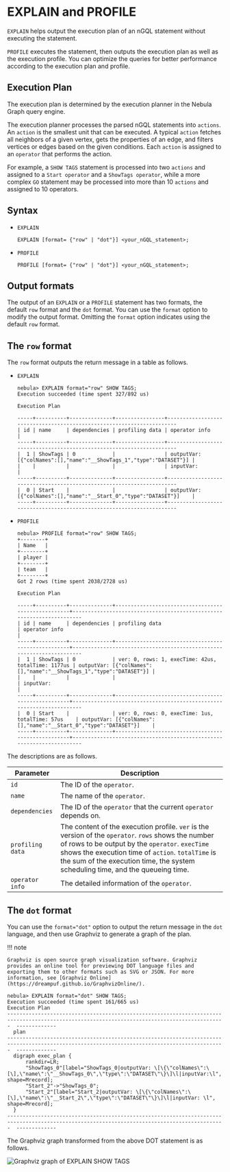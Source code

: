 # EXPLAIN and PROFILE

`EXPLAIN` helps output the execution plan of an nGQL statement without executing the statement.

`PROFILE` executes the statement, then outputs the execution plan as well as the execution profile. You can optimize the queries for better performance according to the execution plan and profile.

## Execution Plan

The execution plan is determined by the execution planner in the Nebula Graph query engine.

The execution planner processes the parsed nGQL statements into `actions`. An `action` is the smallest unit that can be executed. A typical `action` fetches all neighbors of a given vertex, gets the properties of an edge, and filters vertices or edges based on the given conditions. Each `action` is assigned to an `operator` that performs the action.

For example, a `SHOW TAGS` statement is processed into two `actions` and assigned to a `Start operator` and a `ShowTags operator`, while a more complex `GO` statement may be processed into more than 10 `actions` and assigned to 10 operators.

## Syntax

* `EXPLAIN`

    ```ngql
    EXPLAIN [format= {"row" | "dot"}] <your_nGQL_statement>;
    ```

* `PROFILE`

    ```ngql
    PROFILE [format= {"row" | "dot"}] <your_nGQL_statement>;
    ```

## Output formats

The output of an `EXPLAIN` or a `PROFILE` statement has two formats, the default `row` format and the `dot` format. You can use the `format` option to modify the output format. Omitting the `format` option indicates using the default `row` format.

## The `row` format

The `row` format outputs the return message in a table as follows.

* `EXPLAIN`

    ```ngql
    nebula> EXPLAIN format="row" SHOW TAGS;
    Execution succeeded (time spent 327/892 us)

    Execution Plan

    -----+----------+--------------+----------------+----------------------------------------------------------------------
    | id | name     | dependencies | profiling data | operator info                                                       |
    -----+----------+--------------+----------------+----------------------------------------------------------------------
    |  1 | ShowTags | 0            |                | outputVar: [{"colNames":[],"name":"__ShowTags_1","type":"DATASET"}] |
    |    |          |              |                | inputVar:                                                           |
    -----+----------+--------------+----------------+----------------------------------------------------------------------
    |  0 | Start    |              |                | outputVar: [{"colNames":[],"name":"__Start_0","type":"DATASET"}]    |
    -----+----------+--------------+----------------+----------------------------------------------------------------------
    ```

* `PROFILE`

    ```ngql
    nebula> PROFILE format="row" SHOW TAGS;
    +--------+
    | Name   |
    +--------+
    | player |
    +--------+
    | team   |
    +--------+
    Got 2 rows (time spent 2038/2728 us)

    Execution Plan

    -----+----------+--------------+----------------------------------------------------+----------------------------------------------------------------------
    | id | name     | dependencies | profiling data                                     | operator info                                                       |
    -----+----------+--------------+----------------------------------------------------+----------------------------------------------------------------------
    |  1 | ShowTags | 0            | ver: 0, rows: 1, execTime: 42us, totalTime: 1177us | outputVar: [{"colNames":[],"name":"__ShowTags_1","type":"DATASET"}] |
    |    |          |              |                                                    | inputVar:                                                           |
    -----+----------+--------------+----------------------------------------------------+----------------------------------------------------------------------
    |  0 | Start    |              | ver: 0, rows: 0, execTime: 1us, totalTime: 57us    | outputVar: [{"colNames":[],"name":"__Start_0","type":"DATASET"}]    |
    -----+----------+--------------+----------------------------------------------------+----------------------------------------------------------------------
    ```

The descriptions are as follows.

|Parameter|Description|
|-|-|
|`id`|The ID of the `operator`.|
|`name`|The name of the `operator`.|
|`dependencies`|The ID of the `operator` that the current `operator` depends on.|
|`profiling data`|The content of the execution profile. `ver` is the version of the `operator`. `rows` shows the number of rows to be output by the `operator`. `execTime` shows the execution time of `action`. `totalTime` is the sum of the execution time, the system scheduling time, and the queueing time.|
|`operator info`|The detailed information of the `operator`.|

## The `dot` format

You can use the `format="dot"` option to output the return message in the `dot` language, and then use Graphviz to generate a graph of the plan.

!!! note

    Graphviz is open source graph visualization software. Graphviz provides an online tool for previewing DOT language files and exporting them to other formats such as SVG or JSON. For more information, see [Graphviz Online](https://dreampuf.github.io/GraphvizOnline/).

```ngql
nebula> EXPLAIN format="dot" SHOW TAGS;
Execution succeeded (time spent 161/665 us)
Execution Plan
---------------------------------------------------------------------------------------------------------------------------------------------  -------------
  plan
---------------------------------------------------------------------------------------------------------------------------------------------  -------------
  digraph exec_plan {
      rankdir=LR;
      "ShowTags_0"[label="ShowTags_0|outputVar: \[\{\"colNames\":\[\],\"name\":\"__ShowTags_0\",\"type\":\"DATASET\"\}\]\l|inputVar:\l",   shape=Mrecord];
      "Start_2"->"ShowTags_0";
      "Start_2"[label="Start_2|outputVar: \[\{\"colNames\":\[\],\"name\":\"__Start_2\",\"type\":\"DATASET\"\}\]\l|inputVar: \l",   shape=Mrecord];
  }
---------------------------------------------------------------------------------------------------------------------------------------------  -------------
```

The Graphviz graph transformed from the above DOT statement is as follows.

![Graphviz graph of EXPLAIN SHOW TAGS](https://docs-cdn.nebula-graph.com.cn/docs-2.0/3.ngql-guide/16.query-tuning-statements/explain-show-tags.png)

